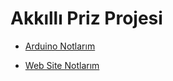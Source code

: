 # Akkıllı Priz Projesi

- [Arduino Notlarım](https://github.com/kaankaltakkiran/Nesnelerin-interneti-Proje/tree/main/Son_Akilli_Priz)

- [Web Site Notlarım ](https://github.com/kaankaltakkiran/Nesnelerin-interneti-Proje/tree/main/Son_Akilli_Priz/Web_site)
